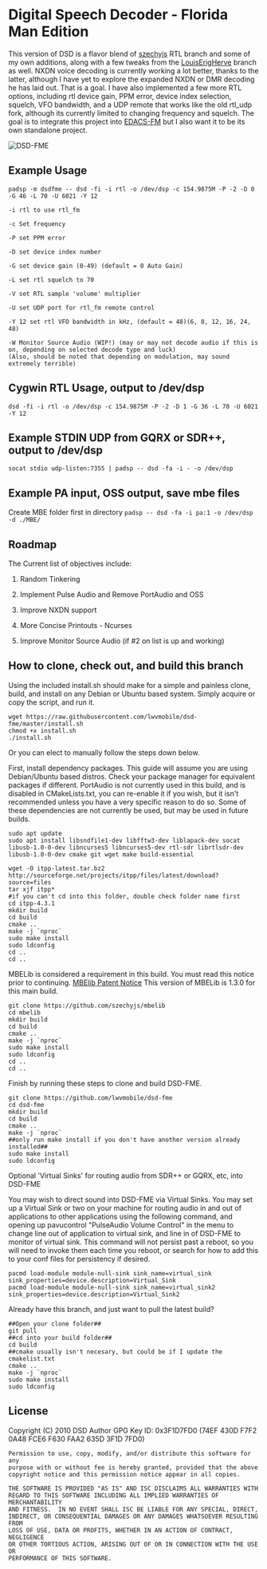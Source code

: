 # Digital Speech Decoder - Florida Man Edition
This version of DSD is a flavor blend of [szechyjs](https://github.com/szechyjs/dsd "szechyjs") RTL branch and some of my own additions, along with a few tweaks from the [LouisErigHerve](https://github.com/LouisErigHerve/dsd "LouisErigHerve") branch as well. NXDN voice decoding is currently working a lot better, thanks to the latter, although I have yet to explore the expanded NXDN or DMR decoding he has laid out. That is a goal. I have also implemented a few more RTL options, including rtl device gain, PPM error, device index selection, squelch, VFO bandwidth, and a UDP remote that works like the old rtl_udp fork, although its currently limited to changing frequency and squelch. The goal is to integrate this project into [EDACS-FM](https://github.com/lwvmobile/edacs-fm "EDACS-FM") but I also want it to be its own standalone project. 

![DSD-FME](https://github.com/lwvmobile/dsd-fme/blob/master/dsd-fme.png)

## Example Usage
`padsp -m dsdfme -- dsd -fi -i rtl -o /dev/dsp -c 154.9875M -P -2 -D 0 -G 46 -L 70 -U 6021 -Y 12`

```
-i rtl to use rtl_fm 

-c Set frequency

-P set PPM error

-D set device index number

-G set device gain (0-49) (default = 0 Auto Gain)

-L set rtl squelch to 70

-V set RTL sample 'volume' multiplier

-U set UDP port for rtl_fm remote control

-Y 12 set rtl VFO bandwidth in kHz, (default = 48)(6, 8, 12, 16, 24, 48)

-W Monitor Source Audio (WIP!) (may or may not decode audio if this is on, depending on selected decode type and luck)
(Also, should be noted that depending on modulation, may sound extremely terrible)
```
## Cygwin RTL Usage, output to /dev/dsp
`dsd -fi -i rtl -o /dev/dsp -c 154.9875M -P -2 -D 1 -G 36 -L 70 -U 6021 -Y 12`

## Example STDIN UDP from GQRX or SDR++, output to /dev/dsp
`socat stdio udp-listen:7355 | padsp -- dsd -fa -i - -o /dev/dsp `

## Example PA input, OSS output, save mbe files
Create MBE folder first in directory
`padsp -- dsd -fa -i pa:1 -o /dev/dsp -d ./MBE/`

## Roadmap
The Current list of objectives include:

1. Random Tinkering

2. Implement Pulse Audio and Remove PortAudio and OSS

3. Improve NXDN support 

4. More Concise Printouts - Ncurses

4. Improve Monitor Source Audio (if #2 on list is up and working)

## How to clone, check out, and build this branch

Using the included install.sh should make for a simple and painless clone, build, and install on any Debian or Ubuntu based system. Simply acquire or copy the script, and run it.

```
wget https://raw.githubusercontent.com/lwvmobile/dsd-fme/master/install.sh
chmod +x install.sh
./install.sh
```

Or you can elect to manually follow the steps down below.

First, install dependency packages. This guide will assume you are using Debian/Ubuntu based distros. Check your package manager for equivalent packages if different. PortAudio is not currently used in this build, and is disabled in CMakeLists.txt, you can re-enable it if you wish, but it isn't recommended unless you have a very specific reason to do so. Some of these dependencies are not currently be used, but may be used in future builds.

```
sudo apt update
sudo apt install libsndfile1-dev libfftw3-dev liblapack-dev socat libusb-1.0-0-dev libncurses5 libncurses5-dev rtl-sdr librtlsdr-dev libusb-1.0-0-dev cmake git wget make build-essential

wget -O itpp-latest.tar.bz2 http://sourceforge.net/projects/itpp/files/latest/download?source=files
tar xjf itpp*
#if you can't cd into this folder, double check folder name first
cd itpp-4.3.1 
mkdir build
cd build
cmake ..
make -j `nproc`
sudo make install
sudo ldconfig
cd ..
cd ..
```

MBELib is considered a requirement in this build. You must read this notice prior to continuing. [MBElib Patent Notice](https://github.com/szechyjs/mbelib#readme "MBElib Patent Notice") This version of MBELib is 1.3.0 for this main build.

```
git clone https://github.com/szechyjs/mbelib
cd mbelib
mkdir build
cd build
cmake ..
make -j `nproc`
sudo make install
sudo ldconfig
cd ..
cd ..
```

Finish by running these steps to clone and build DSD-FME.

```
git clone https://github.com/lwvmobile/dsd-fme
cd dsd-fme
mkdir build
cd build
cmake ..
make -j `nproc`
##only run make install if you don't have another version already installed##
sudo make install
sudo ldconfig

```
Optional 'Virtual Sinks' for routing audio from SDR++ or GQRX, etc, into DSD-FME

You may wish to direct sound into DSD-FME via Virtual Sinks. You may set up a Virtual Sink or two on your machine for routing audio in and out of applications to other applications using the following command, and opening up pavucontrol "PulseAudio Volume Control" in the menu to change line out of application to virtual sink, and line in of DSD-FME to monitor of virtual sink. This command will not persist past a reboot, so you will need to invoke them each time you reboot, or search for how to add this to your conf files for persistency if desired.

```
pacmd load-module module-null-sink sink_name=virtual_sink  sink_properties=device.description=Virtual_Sink
pacmd load-module module-null-sink sink_name=virtual_sink2  sink_properties=device.description=Virtual_Sink2
```

Already have this branch, and just want to pull the latest build?

```
##Open your clone folder##
git pull
##cd into your build folder##
cd build
##cmake usually isn't necesary, but could be if I update the cmakelist.txt
cmake ..
make -j `nproc`
sudo make install
sudo ldconfig
```

## License
Copyright (C) 2010 DSD Author
GPG Key ID: 0x3F1D7FD0 (74EF 430D F7F2 0A48 FCE6  F630 FAA2 635D 3F1D 7FD0)

    Permission to use, copy, modify, and/or distribute this software for any
    purpose with or without fee is hereby granted, provided that the above
    copyright notice and this permission notice appear in all copies.

    THE SOFTWARE IS PROVIDED "AS IS" AND ISC DISCLAIMS ALL WARRANTIES WITH
    REGARD TO THIS SOFTWARE INCLUDING ALL IMPLIED WARRANTIES OF MERCHANTABILITY
    AND FITNESS.  IN NO EVENT SHALL ISC BE LIABLE FOR ANY SPECIAL, DIRECT,
    INDIRECT, OR CONSEQUENTIAL DAMAGES OR ANY DAMAGES WHATSOEVER RESULTING FROM
    LOSS OF USE, DATA OR PROFITS, WHETHER IN AN ACTION OF CONTRACT, NEGLIGENCE
    OR OTHER TORTIOUS ACTION, ARISING OUT OF OR IN CONNECTION WITH THE USE OR
    PERFORMANCE OF THIS SOFTWARE.
